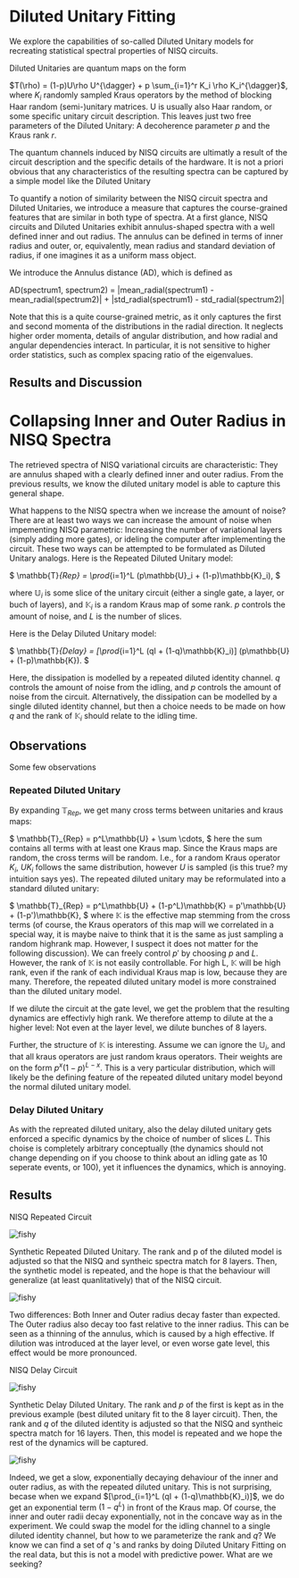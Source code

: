 # Diluted Unitary Fitting

We explore the capabilities of so-called Diluted Unitary models for recreating statistical spectral properties of NISQ circuits.

Diluted Unitaries are quantum maps on the form

$T(\rho) = (1-p)U\rho U^{\dagger} + p \sum_{i=1}^r K_i \rho K_i^{\dagger}$, where $K_i$ randomly sampled Kraus operators by the method of blocking Haar random (semi-)unitary matrices. U is usually also Haar random, or some specific unitary circuit description. This leaves just two free parameters of the Diluted Unitary: A decoherence parameter $p$ and the Kraus rank $r$.

The quantum channels induced by NISQ circuits are ultimatly a result of the circuit description and the specific details of the hardware. It is not a priori obvious that any characteristics of the resulting spectra can be captured by a simple model like the Diluted Unitary

To quantify a notion of similarity between the NISQ circuit spectra and Diluted Unitaries, we introduce a measure that captures the course-grained features that are similar in both type of spectra. At a first glance, NISQ circuits and Diluted Unitaries exhibit annulus-shaped spectra with a well defined inner and out radius. The annulus can be defined in terms of inner radius and outer, or, equivalently, mean radius and standard deviation of radius, if one imagines it as a uniform mass object.

We introduce the Annulus distance (AD), which is defined as

AD(spectrum1, spectrum2) = |mean_radial(spectrum1) - mean_radial(spectrum2)| + |std_radial(spectrum1) - std_radial(spectrum2)|

Note that this is a quite course-grained metric, as it only captures the first and second momenta of the distributions in the radial direction. It neglects higher order momenta, details of angular distribution, and how radial and angular dependencies interact. In particular, it is not sensitive to higher order statistics, such as complex spacing ratio of the eigenvalues.

## Results and Discussion


# Collapsing Inner and Outer Radius in NISQ Spectra

The retrieved spectra of NISQ variational circuits are characteristic: They are annulus shaped with a clearly defined inner and outer radius. From the previous results, we know the diluted unitary model is able to capture this general shape. 

What happens to the NISQ spectra when we increase the amount of noise? There are at least two ways we can increase the amount of noise when impementing NISQ parametric: Increasing the number of variational layers (simply adding more gates), or ideling the computer after implementing the circuit. These two ways can be attempted to be formulated as Diluted Unitary analogs. Here is the Repeated Diluted Unitary model:

$
\mathbb{T}_{Rep} = \prod_{i=1}^L (p\mathbb{U}_i + (1-p)\mathbb{K}_i),
$

where $\mathbb{U}_i$ is some slice of the unitary circuit (either a single gate, a layer, or buch of layers), and $\mathbb{K}_i$ is a random Kraus map of some rank. $p$ controls the amount of noise, and $L$ is the number of slices.

Here is the Delay Diluted Unitary model:

$
\mathbb{T}_{Delay} = [\prod_{i=1}^L (qI + (1-q)\mathbb{K}_i)] (p\mathbb{U} + (1-p)\mathbb{K}).
$

Here, the dissipation is modelled by a repeated diluted identity channel. $q$ controls the amount of noise from the idling, and $p$ controls the amount of noise from the circuit. Alternatively, the dissipation can be modelled by a single diluted identity channel, but then a choice needs to be made on how $q$ and the rank of $\mathbb{K}_i$ should relate to the idling time.

## Observations
Some few observations

### Repeated Diluted Unitary

By expanding $\mathbb{T}_{Rep}$, we get many cross terms between unitaries and kraus maps:

$
\mathbb{T}_{Rep} = p^L\mathbb{U} + \sum \cdots,
$
here the sum contains all terms with at least one Kraus map. Since the Kraus maps are random, the cross terms will be random. I.e., for a random Kraus operator $K_i$, $U K_i$ follows the same distribution, however $U$ is sampled (is this true? my intuition says yes). The repeated diluted unitary may be reformulated into a standard diluted unitary:

$
\mathbb{T}_{Rep} = p^L\mathbb{U} + (1-p^L)\mathbb{K} = p'\mathbb{U} + (1-p')\mathbb{K},
$
where $\mathbb{K}$ is the effective map stemming from the cross terms (of course, the Kraus operators of this map will we correlated in a special way, it is maybe naive to think that it is the same as just sampling a random highrank map. However, I suspect it does not matter for the following discussion). We can freely control $p'$ by choosing $p$ and $L$. However, the rank of $\mathbb{K}$ is not easily controllable. For high L, $\mathbb{K}$ will be high rank, even if the rank of each individual Kraus map is low, because they are many. Therefore, the repeated diluted unitary model is more constrained than the diluted unitary model.

If we dilute the circuit at the gate level, we get the problem that the resulting dynamics are effectivly high rank. We therefore attemp to dilute at the a higher level: Not even at the layer level, we dilute bunches of 8 layers.

Further, the structure of $\mathbb{K}$ is interesting. Assume we can ignore the $\mathbb{U}_i$, and that all kraus operators are just random kraus operators. Their weights are on the form $p^x (1-p)^{L-x}$. This is a very particular distribution, which will likely be the defining feature of the repeated diluted unitary model beyond the normal diluted unitary model.

### Delay Diluted Unitary

As with the repreated diluted unitary, also the delay diluted unitary gets enforced a specific dynamics by the choice of number of slices $L$. This choise is completely arbitrary conceptually (the dynamics should not change depending on if you choose to think about an idling gate as 10 seperate events, or 100), yet it influences the dynamics, which is annoying.

## Results

NISQ Repeated Circuit

![fishy](figures/belem_4qubit_repeated.png)

Synthetic Repeated Diluted Unitary. The rank and p of the diluted model is adjusted so that the NISQ and syntheic spectra match for $8$ layers. Then, the synthetic model is repeated, and the hope is that the behaviour will generalize (at least quanlitatively) that of the NISQ circuit.

![fishy](figures/synthetic_4qubit_repeated.png)

Two differences: Both Inner and Outer radius decay faster than expected. The Outer radius also decay too fast relative to the inner radius. This can be seen as a thinning of the annulus, which is caused by a high effective. If dilution was introduced at the layer level, or even worse gate level, this effect would be more pronounced. 

NISQ Delay Circuit

![fishy](figures/belem_4qubit_delay.png)

Synthetic Delay Diluted Unitary. The rank and $p$ of the first is kept as in the previous example (best diluted unitary fit to the 8 layer circuit). Then, the rank and $q$ of the diluted identity is adjusted so that the NISQ and syntheic spectra match for $16$ layers. Then, this model is repeated and we hope the rest of the dynamics will be captured.

![fishy](figures/belem_4qubit_repeated.png)

Indeed, we get a slow, exponentially decaying dehaviour of the inner and outer radius, as with the repeated diluted unitary. This is not surprising, becase when we expand $[\prod_{i=1}^L (qI + (1-q)\mathbb{K}_i)]$, we do get an exponential term $(1-q^L)$ in front of the Kraus map. Of course, the inner and outer radii decay exponentially, not in the concave way as in the experiment. We could swap the model for the idling channel to a single diluted identity channel, but how to we parameterize the rank and $q$? We know we can find a set of $q$ 's and ranks by doing Diluted Unitary Fitting on the real data, but this is not a model with predictive power. What are we seeking?




